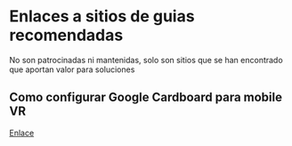 # Enlaces a sitios de guias recomendadas
No son patrocinadas ni mantenidas, solo son sitios que se han encontrado que aportan valor para soluciones

## Como configurar Google Cardboard para mobile VR
[Enlace](https://developers.google.com/cardboard/develop/unity/quickstart)
